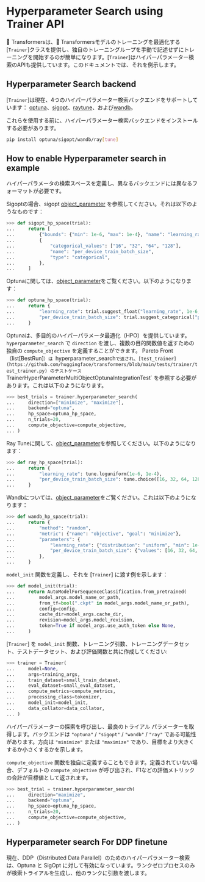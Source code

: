 <!--Copyright 2023 The HuggingFace Team. All rights reserved.

Licensed under the Apache License, Version 2.0 (the "License"); you may not use this file except in compliance with
the License. You may obtain a copy of the License at

http://www.apache.org/licenses/LICENSE-2.0

Unless required by applicable law or agreed to in writing, software distributed under the License is distributed on
an "AS IS" BASIS, WITHOUT WARRANTIES OR CONDITIONS OF ANY KIND, either express or implied. See the License for the

⚠️ Note that this file is in Markdown but contain specific syntax for our doc-builder (similar to MDX) that may not be
rendered properly in your Markdown viewer.

-->

# Hyperparameter Search using Trainer API

🤗 Transformersは、🤗 Transformersモデルのトレーニングを最適化する[`Trainer`]クラスを提供し、独自のトレーニングループを手動で記述せずにトレーニングを開始するのが簡単になります。[`Trainer`]はハイパーパラメーター検索のAPIも提供しています。このドキュメントでは、それを例示します。

## Hyperparameter Search backend

[`Trainer`]は現在、4つのハイパーパラメーター検索バックエンドをサポートしています：
[optuna](https://optuna.org/)、[sigopt](https://sigopt.com/)、[raytune](https://docs.ray.io/en/latest/tune/index.html)、および[wandb](https://wandb.ai/site/sweeps)。

これらを使用する前に、ハイパーパラメーター検索バックエンドをインストールする必要があります。
```bash
pip install optuna/sigopt/wandb/ray[tune]
```

## How to enable Hyperparameter search in example

ハイパーパラメータの検索スペースを定義し、異なるバックエンドには異なるフォーマットが必要です。

Sigoptの場合、sigopt [object_parameter](https://docs.sigopt.com/ai-module-api-references/api_reference/objects/object_parameter) を参照してください。それは以下のようなものです：
```py
>>> def sigopt_hp_space(trial):
...     return [
...         {"bounds": {"min": 1e-6, "max": 1e-4}, "name": "learning_rate", "type": "double"},
...         {
...             "categorical_values": ["16", "32", "64", "128"],
...             "name": "per_device_train_batch_size",
...             "type": "categorical",
...         },
...     ]
```


Optunaに関しては、[object_parameter](https://optuna.readthedocs.io/en/stable/tutorial/10_key_features/002_configurations.html#sphx-glr-tutorial-10-key-features-002-configurations-py)をご覧ください。以下のようになります：


```py
>>> def optuna_hp_space(trial):
...     return {
...         "learning_rate": trial.suggest_float("learning_rate", 1e-6, 1e-4, log=True),
...         "per_device_train_batch_size": trial.suggest_categorical("per_device_train_batch_size", [16, 32, 64, 128]),
...     }
```

Optunaは、多目的のハイパーパラメータ最適化（HPO）を提供しています。 `hyperparameter_search` で `direction` を渡し、複数の目的関数値を返すための独自の `compute_objective` を定義することができます。 Pareto Front（list[BestRun]`）は `hyperparameter_search` で返され、[test_trainer](https://github.com/huggingface/transformers/blob/main/tests/trainer/test_trainer.py) のテストケース `TrainerHyperParameterMultiObjectOptunaIntegrationTest` を参照する必要があります。これは以下のようになります。


```py
>>> best_trials = trainer.hyperparameter_search(
...     direction=["minimize", "maximize"],
...     backend="optuna",
...     hp_space=optuna_hp_space,
...     n_trials=20,
...     compute_objective=compute_objective,
... )
```

Ray Tuneに関して、[object_parameter](https://docs.ray.io/en/latest/tune/api/search_space.html)を参照してください。以下のようになります：


```py
>>> def ray_hp_space(trial):
...     return {
...         "learning_rate": tune.loguniform(1e-6, 1e-4),
...         "per_device_train_batch_size": tune.choice([16, 32, 64, 128]),
...     }
```

Wandbについては、[object_parameter](https://docs.wandb.ai/guides/sweeps/configuration)をご覧ください。これは以下のようになります：

```py
>>> def wandb_hp_space(trial):
...     return {
...         "method": "random",
...         "metric": {"name": "objective", "goal": "minimize"},
...         "parameters": {
...             "learning_rate": {"distribution": "uniform", "min": 1e-6, "max": 1e-4},
...             "per_device_train_batch_size": {"values": [16, 32, 64, 128]},
...         },
...     }
```

`model_init` 関数を定義し、それを [`Trainer`] に渡す例を示します：


```py
>>> def model_init(trial):
...     return AutoModelForSequenceClassification.from_pretrained(
...         model_args.model_name_or_path,
...         from_tf=bool(".ckpt" in model_args.model_name_or_path),
...         config=config,
...         cache_dir=model_args.cache_dir,
...         revision=model_args.model_revision,
...         token=True if model_args.use_auth_token else None,
...     )
```

[`Trainer`] を `model_init` 関数、トレーニング引数、トレーニングデータセット、テストデータセット、および評価関数と共に作成してください:


```py
>>> trainer = Trainer(
...     model=None,
...     args=training_args,
...     train_dataset=small_train_dataset,
...     eval_dataset=small_eval_dataset,
...     compute_metrics=compute_metrics,
...     processing_class=tokenizer,
...     model_init=model_init,
...     data_collator=data_collator,
... )
```

ハイパーパラメーターの探索を呼び出し、最良のトライアル パラメーターを取得します。バックエンドは `"optuna"` / `"sigopt"` / `"wandb"` / `"ray"` である可能性があります。方向は `"minimize"` または `"maximize"` であり、目標をより大きくするか小さくするかを示します。

`compute_objective` 関数を独自に定義することもできます。定義されていない場合、デフォルトの `compute_objective` が呼び出され、F1などの評価メトリックの合計が目標値として返されます。


```py
>>> best_trial = trainer.hyperparameter_search(
...     direction="maximize",
...     backend="optuna",
...     hp_space=optuna_hp_space,
...     n_trials=20,
...     compute_objective=compute_objective,
... )
```

## Hyperparameter search For DDP finetune
現在、DDP（Distributed Data Parallel）のためのハイパーパラメーター検索は、Optuna と SigOpt に対して有効になっています。ランクゼロプロセスのみが検索トライアルを生成し、他のランクに引数を渡します。
